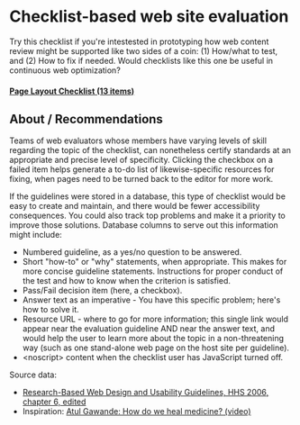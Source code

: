 # Checklist-based web site evaluation

Try this checklist if you're intestested in prototyping how web content review might be supported like two sides of a coin: (1) How/what to test, and (2) How to fix if needed. Would checklists like this one be useful in continuous web optimization?
    
#### [Page Layout Checklist (13 items)](pageLayoutChecklist.html)


## About / Recommendations

Teams of web evaluators whose members have varying levels of skill regarding the topic of the checklist, can nonetheless certify standards at an appropriate and precise level of specificity. Clicking the checkbox on a failed item helps generate a to-do list of likewise-specific resources for fixing, when pages need to be turned back to the editor for more work.

If the guidelines were stored in a database, this type of checklist would be easy to create and maintain, and there would be fewer accessibility consequences. You could also track top problems and make it a priority to improve those solutions. Database columns to serve out this information might include:

- Numbered guideline, as a yes/no question to be answered.
- Short &quot;how-to&quot; or &quot;why&quot; statements, when appropriate. This makes for more concise guideline statements. Instructions for proper conduct of the test and  how to know when the criterion is satisfied.
- Pass/Fail decision item (here, a checkbox).
- Answer text as an imperative - You have this specific problem; here's how to solve it.
- Resource URL - where to go for more information; this single link would appear near the evaluation guideline AND near the answer text, and would help the user to learn more about the topic in a non-threatening way (such as one stand-alone web page on the host site per guideline).
- &lt;noscript&gt;  content when the checklist user has JavaScript turned off.
   
Source data: 
- [Research-Based Web Design and Usability Guidelines, HHS 2006, chapter 6, edited](http://guidelines.usability.gov/)
- Inspiration: [Atul Gawande: How do we heal medicine? (video)](http://www.ted.com/talks/atul_gawande_how_do_we_heal_medicine.html)